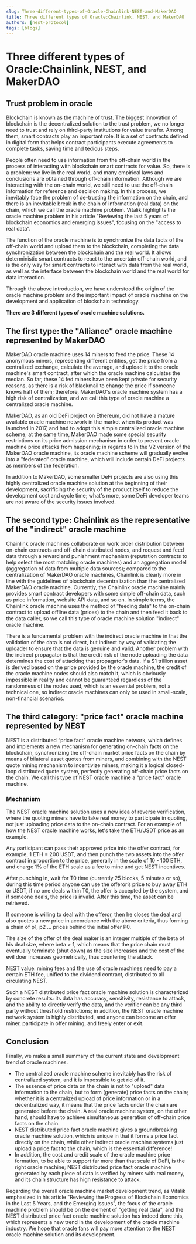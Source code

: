 ```yaml
---
slug: Three-different-types-of-Oracle-Chainlink-NEST-and-MakerDAO
title: Three different types of Oracle:Chainlink, NEST, and MakerDAO
authors: [nest-protocol]
tags: [blogs]
---
```


# Three different types of Oracle:Chainlink, NEST, and MakerDAO

## Trust problem in oracle
Blockchain is known as the machine of trust. The biggest innovation of blockchain is the decentralized solution to the trust problem, we no longer need to trust and rely on third-party institutions for value transfer. Among them, smart contracts play an important role. It is a set of contracts defined in digital form that helps contract participants execute agreements to complete tasks, saving time and tedious steps.

People often need to use information from the off-chain world in the process of interacting with blockchain smart contracts for value. So, there is a problem: we live in the real world, and many empirical laws and conclusions are obtained through off-chain information. Although we are interacting with the on-chain world, we still need to use the off-chain information for reference and decision making. In this process, we inevitably face the problem of de-trusting the information on the chain, and there is an inevitable break in the chain of information (real data) on the chain, which we call the oracle machine problem. Vitalik highlights the oracle machine problem in his article "Reviewing the last 5 years of blockchain economics and emerging issues", focusing on the "access to real data".

The function of the oracle machine is to synchronize the data facts of the off-chain world and upload them to the blockchain, completing the data synchronization between the blockchain and the real world. It allows deterministic smart contracts to react to the uncertain off-chain world, and is the only way for smart contracts to interact with data from the real world, as well as the interface between the blockchain world and the real world for data interaction.

Through the above introduction, we have understood the origin of the oracle machine problem and the important impact of oracle machine on the development and application of blockchain technology.

**There are 3 different types of oracle machine solutions.**

## The first type: the "Alliance" oracle machine represented by MakerDAO

MakerDAO oracle machine uses 14 miners to feed the price. These 14 anonymous miners, representing different entities, get the price from a centralized exchange, calculate the average, and upload it to the oracle machine's smart contract, after which the oracle machine calculates the median. So far, these 14 fed miners have been kept private for security reasons, as there is a risk of blackmail to change the price if someone knows half of them; therefore, MakerDAO's oracle machine system has a high risk of centralization, and we call this type of oracle machine a centralized oracle machine.

MakerDAO, as an old DeFi project on Ethereum, did not have a mature available oracle machine network in the market when its product was launched in 2017, and had to adopt this simple centralized oracle machine scheme; at the same time, MakerDAO made some special security restrictions on its price admission mechanism in order to prevent oracle machine price attacks from happening; in regards to In the V2 version of the MakerDAO oracle machine, its oracle machine scheme will gradually evolve into a "federated" oracle machine, which will include certain DeFi projects as members of the federation.

In addition to MakerDAO, some smaller DeFi projects are also using this highly centralized oracle machine solution at the beginning of their development, sacrificing the security of the product itself to reduce the development cost and cycle time; what's more, some DeFi developer teams are not aware of the security issues involved.

## The second type: Chainlink as the representative of the "indirect" oracle machine

Chainlink oracle machines collaborate on work order distribution between on-chain contracts and off-chain distributed nodes, and request and feed data through a reward and punishment mechanism (reputation contracts to help select the most matching oracle machines) and an aggregation model (aggregation of data from multiple data sources); compared to the centralization of MakerDAO oracle machines, Chainlink is clearly more in line with the guidelines of blockchain decentralization than the centralized MakerDAO oracle machine. Currently, the Chainlink oracle machine mainly provides smart contract developers with some simple off-chain data, such as price information, website API data, and so on. In simple terms, the Chainlink oracle machine uses the method of "feeding data" to the on-chain contract to upload offline data (prices) to the chain and then feed it back to the data caller, so we call this type of oracle machine solution "indirect" oracle machine.

There is a fundamental problem with the indirect oracle machine in that the validation of the data is not direct, but indirect by way of validating the uploader to ensure that the data is genuine and valid. Another problem with the indirect propagator is that the credit risk of the node uploading the data determines the cost of attacking that propagator's data. If a $1 trillion asset is derived based on the price provided by the oracle machine, the credit of the oracle machine nodes should also match it, which is obviously impossible in reality and cannot be guaranteed regardless of the randomness of the nodes used, which is an essential problem, not a technical one, so indirect oracle machines can only be used in small-scale, non-financial scenarios.

## The third category: "price fact" oracle machine represented by NEST

NEST is a distributed “price fact” oracle machine network, which defines and implements a new mechanism for generating on-chain facts on the blockchain, synchronizing the off-chain market price facts on the chain by means of bilateral asset quotes from miners, and combining with the NEST quote mining mechanism to incentivize miners, making it a logical closed-loop distributed quote system, perfectly generating off-chain price facts on the chain. We call this type of NEST oracle machine a "price fact" oracle machine.


### Mechanism
The NEST oracle machine solution uses a new idea of reverse verification, where the quoting miners have to take real money to participate in quoting, not just uploading price data to the on-chain contract. For an example of how the NEST oracle machine works, let's take the ETH/USDT price as an example.

Any participant can pass their approved price into the offer contract, for example, 1 ETH = 200 USDT, and then punch the two assets into the offer contract in proportion to the price, generally in the scale of 10 - 100 ETH, and charge 1% of the ETH scale as a fee to mine and get NEST incentives.

After punching in, wait for T0 time (currently 25 blocks, 5 minutes or so), during this time period anyone can use the offeror’s price to buy away ETH or USDT, if no one deals within T0, the offer is accepted by the system, and if someone deals, the price is invalid. After this time, the asset can be retrieved.

If someone is willing to deal with the offeror, then he closes the deal and also quotes a new price in accordance with the above criteria, thus forming a chain of p1, p2 ... prices behind the initial offer P0.

The size of the offer of the deal maker is an integer multiple of the beta of his deal size, where beta > 1, which means that the price chain must eventually terminate (shut down) as the size increases and the cost of the evil doer increases geometrically, thus countering the attack.

NEST value: mining fees and the use of oracle machines need to pay a certain ETH fee, unified to the dividend contract, distributed to all circulating NEST.

Such a NEST distributed price fact oracle machine solution is characterized by concrete results: its data has accuracy, sensitivity, resistance to attack, and the ability to directly verify the data, and the verifier can be any third party without threshold restrictions; in addition, the NEST oracle machine network system is highly distributed, and anyone can become an offer miner, participate in offer mining, and freely enter or exit.

## Conclusion

Finally, we make a small summary of the current state and development trend of oracle machines.
- The centralized oracle machine scheme inevitably has the risk of centralized system, and it is impossible to get rid of it.
- The essence of price data on the chain is not to "upload" data information to the chain, but to form (generate) price facts on the chain; whether it is a centralized upload of price information or in a decentralized way, it means that the price facts under the chain are generated before the chain. A real oracle machine system, on the other hand, should have to achieve simultaneous generation of off-chain price facts on the chain.
- NEST distributed price fact oracle machine gives a groundbreaking oracle machine solution, which is unique in that it forms a price fact directly on the chain, while other indirect oracle machine systems just upload a price fact to the chain, which is the essential difference!
- In addition, the cost and credit scale of the oracle machine price formation, to be able to support far more than that scale of DeFi, is the right oracle machine; NEST distributed price fact oracle machine generated by each piece of data is verified by miners with real money, and its chain structure has high resistance to attack.

Regarding the overall oracle machine market development trend, as Vitalik emphasized in his article "Reviewing the Progress of Blockchain Economics in the Last 5 Years, and the Emerging Issues", the focus of the oracle machine problem should be on the element of "getting real data", and the NEST distributed price fact oracle machine solution has indeed done this, which represents a new trend in the development of the oracle machine industry. We hope that oracle fans will pay more attention to the NEST oracle machine solution and its development.

